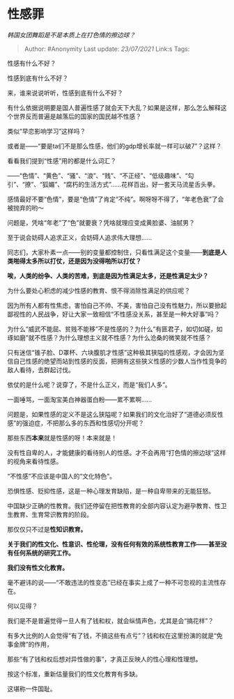 # 性感罪
*韩国女团舞蹈是不是本质上在打色情的擦边球？*

> Author: #Anonymity
> Last update: *23/07/2021* 
> Link:s
> Tags:    



性感有什么不好？

性感到底有什么不好？

来，谁来说说听听，性感到底有什么不好？

  


有什么依据说明要是国人普遍性感了就会天下大乱？如果是这样，那么怎么解释这个世界反而普遍是越落后的国家的国民越不性感？

类似“早恋影响学习”这样吗？

或者是——“要是ta们不是那么性感，他们的gdp增长率就一样可以破7”？这样？

看看我们提到“性感”用的都是什么词汇？

——“色情”、“黄色”、“骚”、“浪”、“贱”、“不正经”、“低级趣味”、“勾引”、“撩”、“狐媚”、“腐朽的生活方式”……花样百出，好一套天马流星舌头拳。

感情最好不要“色情”，要是“色情”了肯定“不纯”。啊呀呀不得了，“年老色衰”了会被抛弃的哟～

问题是，凭啥“年老”了“色”就要衰？凭啥就理应变成黄脸婆、油腻男？

至于说会妨碍人追求正义，会妨碍人追求伟大理想……

同志们，大家朴素一点——别的变量都控制住，只看性满足这个变量——**到底是人类啪得太多所以打仗，还是因为没得啪所以打仗？**

**唉，人类的纷争、人类的苦难，到底是因为性满足太多，还是性满足太少？**

为什么要处心积虑的减少性感的教育、恨不得消除性满足的供应呢？

因为所有人都有性焦虑，害怕自己不帅、不美，害怕自己没有性魅力，所以要掀起鄙视性的人民战争，好让大家一致相信“不性感没关系，甚至是一种大好事”吗？

为什么“威武不能屈、贫贱不能移”不是性感的？为什么“有匪君子，如切如磋，如琢如磨”就不性感？为什么理想主义就不性感？为什么沧桑的微笑就不性感？

只有迷信“锥子脸、D罩杯、六块腹肌才性感”这种极其狭隘的性感观，才会因为坚信自己性感的绝望而站到性感的反面，把拥有这些狭义性感的少数人当作性竞争的敌人看待，去群起讨伐。

依仗的是什么呢？说穿了，不是什么正义，而是“我们人多”。

一面唾骂，一面淘宝美白神器蛋白粉——累不累啊……

问题是，如果性感的定义不是这么狭隘呢？如果我们的文化治好了“道德必须反性感”的强迫症，不把那么多的东西和性感切分开呢？

那些东西**本来**就是性感的呀！本来就是！

没有性自卑的人，才能健康的看待别人的性感。才不会再用“打色情的擦边球”这样的视角来看待性感。

“不性感”不应该是中国人的“文化特色”。

恐惧性感、贬抑性感，这是一种心理发育缺陷，是一种自卑带来的无能狂怒。

中国缺少正确的性教育。我们还停留在把性教育的全部内容认定为避孕教育、性卫生教育、生育常识教育的阶段。

那仅仅只不过是**性知识教育。**

**关于我们的性文化、性意识、性伦理，没有任何有效的系统性教育工作——甚至没有任何系统的研究工作。**

**我们没有性文化教育。**

毫不避讳的说——“不敢违法的性变态”已经在事实上成了一种不可忽视的主流性存在。

何以见得？

我们是不是普遍觉得一旦人有了钱和权，就会纵情声色，尤其是会“搞花样”？

有多大比例的人会觉得“有了钱，不搞这些有点亏”？钱和权在这里扮演的就是“免事金牌”的作用，

那些“有了钱和权后想对异性做的事”，才真正反映人的性心理和性理想。

按这个标准，重新估量我们的性文化教育有多缺。

这堪称一件国耻。




